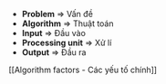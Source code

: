 


- **Problem** => Vấn đề
- **Algorithm** => Thuật toán
- **Input** => Đầu vào
- **Processing unit** => Xử lí
- **Output** => Đầu ra

[[Algorithm factors - Các yếu tố chính]]

